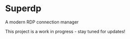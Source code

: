 # Superdp

A modern RDP connection manager

This project is a work in progress - stay tuned for updates!
